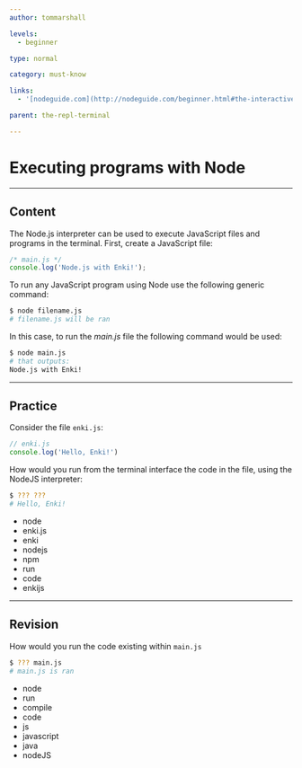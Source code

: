 ```yaml
---
author: tommarshall

levels:
  - beginner

type: normal

category: must-know

links:
  - '[nodeguide.com](http://nodeguide.com/beginner.html#the-interactive-node.js-shell){website}'

parent: the-repl-terminal

---
```

# Executing programs with Node

---
## Content

The Node.js interpreter can be used to execute JavaScript files and programs in the terminal. First, create a JavaScript file:

```javascript
/* main.js */
console.log('Node.js with Enki!');
```

To run any JavaScript program using Node use the following generic command:

```bash
$ node filename.js
# filename.js will be ran
```

In this case, to run the *main.js* file the following command would be used:

```bash
$ node main.js
# that outputs:
Node.js with Enki!
```

---
## Practice

Consider the file `enki.js`:

```javascript
// enki.js
console.log('Hello, Enki!')
```

How would you run from the terminal interface the code in the file, using the NodeJS interpreter:

```bash
$ ??? ???
# Hello, Enki!
```

* node
* enki.js
* enki
* nodejs
* npm
* run
* code
* enkijs

---
## Revision

How would you run the code existing within `main.js`

```bash
$ ??? main.js
# main.js is ran
```

* node
* run
* compile
* code
* js
* javascript
* java
* nodeJS
